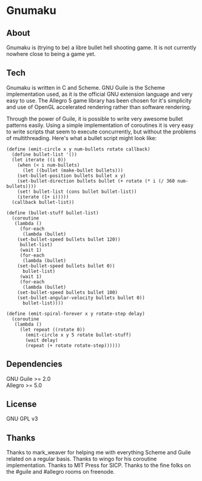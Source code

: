 Gnumaku
=======

About
-----
Gnumaku is (trying to be) a libre bullet hell shooting game. It is not currently nowhere close to being a game yet.

Tech
----
Gnumaku is written in C and Scheme. GNU Guile is the Scheme implementation used, as it is the official GNU extension language and very easy to use.
The Allegro 5 game library has been chosen for it's simplicity and use of OpenGL accelerated rendering rather than software rendering.

Through the power of Guile, it is possible to write very awesome bullet patterns easily.
Using a simple implementation of coroutines it is very easy to write scripts that seem to execute concurrently, but without the problems of multithreading.
Here's what a bullet script might look like:

    (define (emit-circle x y num-bullets rotate callback)
      (define bullet-list '())
      (let iterate ((i 0))
        (when (< i num-bullets)
          (let ((bullet (make-bullet bullets)))
    	(set-bullet-position bullets bullet x y)
    	(set-bullet-direction bullets bullet (+ rotate (* i (/ 360 num-bullets))))
    	(set! bullet-list (cons bullet bullet-list))
    	(iterate (1+ i)))))
      (callback bullet-list))
    
    (define (bullet-stuff bullet-list)
      (coroutine
       (lambda ()
         (for-each
          (lambda (bullet)
    	(set-bullet-speed bullets bullet 120))
         bullet-list)
         (wait 1)
         (for-each
          (lambda (bullet)
    	(set-bullet-speed bullets bullet 0))
          bullet-list)
         (wait 1)
         (for-each
          (lambda (bullet)
    	(set-bullet-speed bullets bullet 100)
    	(set-bullet-angular-velocity bullets bullet 0))
          bullet-list))))
    
    (define (emit-spiral-forever x y rotate-step delay)
      (coroutine
       (lambda ()
         (let repeat ((rotate 0))
           (emit-circle x y 5 rotate bullet-stuff)
           (wait delay)
           (repeat (+ rotate rotate-step))))))

Dependencies
------------
GNU Guile >= 2.0  
Allegro >= 5.0

License
-------
GNU GPL v3

Thanks
------
Thanks to mark_weaver for helping me with everything Scheme and Guile related on a regular basis.
Thanks to wingo for his coroutine implementation.
Thanks to MIT Press for SICP.
Thanks to the fine folks on the #guile and #allegro rooms on freenode.